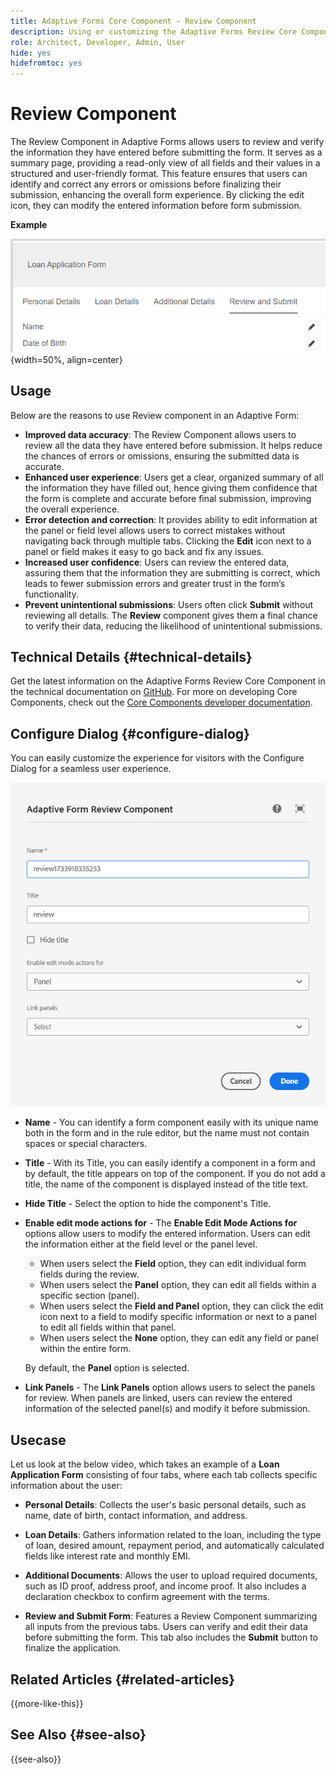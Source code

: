 ```yaml
---
title: Adaptive Forms Core Component - Review Component
description: Using or customizing the Adaptive Forms Review Core Component.
role: Architect, Developer, Admin, User
hide: yes
hidefromtoc: yes
---
```


# Review Component

The Review Component in Adaptive Forms allows users to review and verify the information they have entered before submitting the form. It serves as a summary page, providing a read-only view of all fields and their values in a structured and user-friendly format. This feature ensures that users can identify and correct any errors or omissions before finalizing their submission, enhancing the overall form experience. By clicking the edit icon, they can modify the entered information before form submission.

**Example**

![Review Component](/help/adaptive-forms/assets/review-component.png){width=50%, align=center}

## Usage 

Below are the reasons to use Review component in an Adaptive Form:

- **Improved data accuracy**: The Review Component allows users to review all the data they have entered before submission. It helps reduce the chances of errors or omissions, ensuring the submitted data is accurate.
- **Enhanced user experience**: Users get a clear, organized summary of all the information they have filled out, hence giving them confidence that the form is complete and accurate before final submission, improving the overall experience.
- **Error detection and correction**: It provides ability to edit information at the panel or field level allows users to correct mistakes without navigating back through multiple tabs. Clicking the **Edit** icon next to a panel or field makes it easy to go back and fix any issues.
- **Increased user confidence**: Users can review the entered data, assuring them that the information they are submitting is correct, which leads to fewer submission errors and greater trust in the form’s functionality.
- **Prevent unintentional submissions**: Users often click **Submit** without reviewing all details. The **Review** component gives them a final chance to verify their data, reducing the likelihood of unintentional submissions.


## Technical Details {#technical-details}

Get the latest information on the Adaptive Forms Review Core Component in the technical documentation on [GitHub](https://github.com/adobe/aem-core-forms-components/tree/master/ui.af.apps/src/main/content/jcr_root/apps/core/fd/components/form/textinput/v1/textinput). For more on developing Core Components, check out the [Core Components developer documentation](/help/developing/overview.md).

## Configure Dialog {#configure-dialog}

You can easily customize the experience for visitors with the Configure Dialog for a seamless user experience.

![Configure Dialog](/help/adaptive-forms/assets/review-component-configure-dialog.png)

-   **Name** - You can identify a form component easily with its unique name both in the form and in the rule editor, but the name must not contain spaces or special characters.

-   **Title** - With its Title, you can easily identify a component in a form and by default, the title appears on top of the component. If you do not add a title, the name of the component is displayed instead of the title text.
-   **Hide Title** - Select the option to hide the component's Title.
-   **Enable edit mode actions for** - The **Enable Edit Mode Actions for** options allow users to modify the entered information. Users can edit the information either at the field level or the panel level.
    - When users select the **Field** option, they can edit individual form fields during the review.
    - When users select the **Panel** option, they can edit all fields within a specific section (panel).
    - When users select the **Field and Panel** option, they can click the edit icon next to a field to modify specific information or next to a panel to edit all fields within that panel.
    - When users select the **None** option, they can edit any field or panel within the entire form.

    By default, the **Panel** option is selected.

- **Link Panels** -  The **Link Panels** option allows users to select the panels for review. When panels are linked, users can review the entered information of the selected panel(s) and modify it before submission.

## Usecase

Let us look at the below video, which takes an example of a **Loan Application Form** consisting of four tabs, where each tab collects specific information about the user:

- **Personal Details**: Collects the user's basic personal details, such as name, date of birth, contact information, and address.

- **Loan Details**: Gathers information related to the loan, including the type of loan, desired amount, repayment period, and automatically calculated fields like interest rate and monthly EMI.

- **Additional Documents**: Allows the user to upload required documents, such as ID proof, address proof, and income proof. It also includes a declaration checkbox to confirm agreement with the terms.

- **Review and Submit Form**: Features a Review Component summarizing all inputs from the previous tabs. Users can verify and edit their data before submitting the form. This tab also includes the **Submit** button to finalize the application.


## Related Articles {#related-articles}

{{more-like-this}}

## See Also {#see-also}

{{see-also}}

